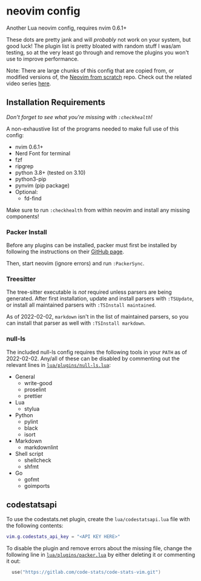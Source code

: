 # neovim config

Another Lua neovim config, requires nvim 0.6.1+

These dots are pretty jank and will *probably* not work on your system, but good luck!
The plugin list is pretty bloated with random stuff I was/am testing, so at the
very least go through and remove the plugins you won't use to improve performance.

Note: There are large chunks of this config that are copied from, or modified versions
of, the [Neovim from scratch](https://github.com/LunarVim/Neovim-from-scratch) repo.
Check out the related video series
[here](https://www.youtube.com/watch?v=ctH-a-1eUME&list=PLhoH5vyxr6Qq41NFL4GvhFp-WLd5xzIzZ).

## Installation Requirements

*Don't forget to see what you're missing with `:checkhealth`!*

A non-exhaustive list of the programs needed to make full use of this config:

- nvim 0.6.1+
- Nerd Font for terminal
- fzf
- ripgrep
- python 3.8+ (tested on 3.10)
- python3-pip
- pynvim (pip package)
- Optional:
  - fd-find

Make sure to run `:checkhealth` from within neovim and install any missing components!

### Packer Install

Before any plugins can be installed, packer must first be installed by following
the instructions on their [GitHub page](https://github.com/wbthomason/packer.nvim).

Then, start neovim (ignore errors) and run `:PackerSync`.

### Treesitter

The tree-sitter executable is *not* required unless parsers are being generated.
After first installation, update and install parsers with `:TSUpdate`, or
install all maintained parsers with `:TSInstall maintained`.

As of 2022-02-02, `markdown` isn't in the list of maintained parsers, so you can
install that parser as well with `:TSInstall markdown`.

### null-ls

The included null-ls config requires the following tools in your `PATH` as of 2022-02-02.
Any/all of these can be disabled by commenting out the relevant lines in
[`lua/plugins/null-ls.lua`](lua/plugins/null-ls.lua):

- General
  - write-good
  - proselint
  - prettier
- Lua
  - stylua
- Python
  - pylint
  - black
  - isort
- Markdown
  - markdownlint
- Shell script
  - shellcheck
  - shfmt
- Go
  - gofmt
  - goimports

## codestatsapi

To use the codestats.net plugin, create the `lua/codestatsapi.lua` file with the following contents:

```lua
vim.g.codestats_api_key = "<API KEY HERE>"
```

To disable the plugin and remove errors about the missing file, change the following
line in [`lua/plugins/packer.lua`](./lua/plugins/packer.lua) by either deleting it
or commenting it out:

```lua
  use("https://gitlab.com/code-stats/code-stats-vim.git")
```
